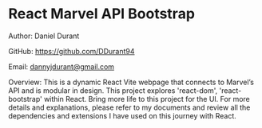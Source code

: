 # React Marvel API Bootstrap

Author: Daniel Durant

GitHub:
<https://github.com/DDurant94>

Email:
<dannyjdurant@gmail.com>

Overview:
This is a dynamic React Vite webpage that connects to Marvel’s API and is modular in design. This project explores 'react-dom', 'react-bootstrap' within React. Bring more life to this project for the UI. For more details and explanations, please refer to my documents and review all the dependencies and extensions I have used on this journey with React.
